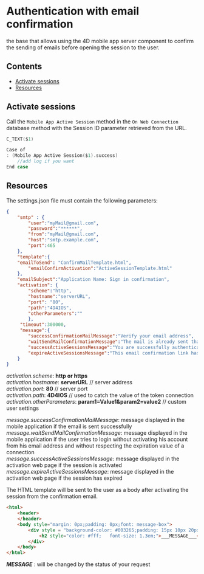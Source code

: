 # Authentication with email confirmation

the base that allows using the 4D mobile app server component to confirm the sending of emails before opening the session to the user.

##  Contents ##
- [Activate sessions](#ActivateSessions)
- [Resources](#Resources)

## Activate sessions ##

Call the `Mobile App Active Session` method in the  `On Web Connection` database  method with the Session ID parameter retrieved from the URL.

```swift
C_TEXT($1)

Case of 
: (Mobile App Active Session($1).success)
    //add log if you want
End case 
```


## Resources ##

The settings.json file must contain the following parameters:

```json
{
    "smtp" : {
        "user":"myMail@gmail.com",
    	"password":"******",
    	"from":"myMail@gmail.com",
    	"host":"smtp.example.com",
    	"port":465
    },
    "template":{    
	"emailToSend": "ConfirmMailTemplate.html",
    	"emailConfirmActivation":"ActiveSessionTemplate.html"
    },
    "emailSubject":"Application Name: Sign in confirmation",
    "activation": {
		"scheme":"http",
		"hostname":"serverURL",
		"port": "80",
		"path":"4D4IOS",
		"otherParameters":""
		},
     "timeout":300000,
     "message":{
		"successConfirmationMailMessage":"Verify your email address",
		"waitSendMailConfirmationMessage":"The mail is already sent thank you to wait before sending again",
		"successActiveSessionsMessage":"You are successfully authenticated",
		"expireActiveSessionsMessage":"This email confirmation link has expired!"
	}
}
```
*activation.scheme*: **http or https** \
*activation.hostname*: **serverURL** // server address \
*activation.port*: **80** // server port \
*activation.path*: **4D4IOS** // used to catch the value of the token connection \
*activation.otherParameters*: **param1=Value1&param2=value2** // custom user settings 

*message.successConfirmationMailMessage*: message displayed in the mobile application if the email is sent successfully \
*message.waitSendMailConfirmationMessage*: message displayed in the mobile application if the user tries to login without activating his account from his email address and without respecting the expiration value of a connection \
*message.successActiveSessionsMessage*: message displayed in the activation web page if the session is activated \
*message.expireActiveSessionsMessage*: message displayed in the activation web page if the session has expired

The HTML template will be sent to the user as a body after activating the session from the confirmation email.

```html
<html>
    <header>
    </header>
    <body style="margin: 0px;padding: 0px;font: message-box">
        <div style = "background-color: #003265;padding: 15px 10px 20px 20px;margin: 0px;">
            <h2 style="color: #fff;   font-size: 1.3em;">___MESSAGE___</h2>
        </div>
    </body>
</html>
```
*___MESSAGE___* : will be changed by the status of your request 

